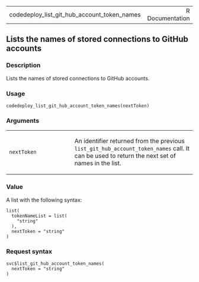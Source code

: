 <table style="width: 100%;">
<tbody>
<tr class="odd">
<td>codedeploy_list_git_hub_account_token_names</td>
<td style="text-align: right;">R Documentation</td>
</tr>
</tbody>
</table>

## Lists the names of stored connections to GitHub accounts

### Description

Lists the names of stored connections to GitHub accounts.

### Usage

    codedeploy_list_git_hub_account_token_names(nextToken)

### Arguments

<table>
<colgroup>
<col style="width: 35%" />
<col style="width: 65%" />
</colgroup>
<tbody>
<tr class="odd">
<td><code
id="codedeploy_list_git_hub_account_token_names_:_nextToken">nextToken</code></td>
<td><p>An identifier returned from the previous
<code>list_git_hub_account_token_names</code> call. It can be used to
return the next set of names in the list.</p></td>
</tr>
</tbody>
</table>

### Value

A list with the following syntax:

    list(
      tokenNameList = list(
        "string"
      ),
      nextToken = "string"
    )

### Request syntax

    svc$list_git_hub_account_token_names(
      nextToken = "string"
    )
